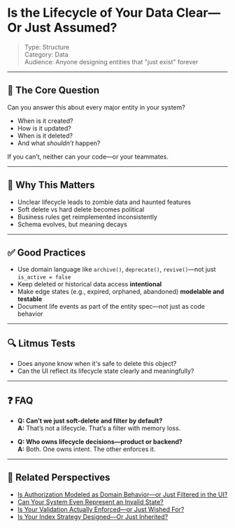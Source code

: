 # Is the Lifecycle of Your Data Clear—Or Just Assumed?

> Type: Structure  
> Category: Data  
> Audience: Anyone designing entities that "just exist" forever

---

## 🧠 The Core Question

Can you answer this about every major entity in your system?

- When is it created?
- How is it updated?
- When is it deleted?
- And what *shouldn’t* happen?

If you can’t, neither can your code—or your teammates.

---

## 🚨 Why This Matters

- Unclear lifecycle leads to zombie data and haunted features  
- Soft delete vs hard delete becomes political  
- Business rules get reimplemented inconsistently  
- Schema evolves, but meaning decays

---

## ✅ Good Practices

- Use domain language like `archive()`, `deprecate()`, `revive()`—not just `is_active = false`  
- Keep deleted or historical data access **intentional**  
- Make edge states (e.g., expired, orphaned, abandoned) **modelable and testable**  
- Document life events as part of the entity spec—not just as code behavior

---

## 🔍 Litmus Tests

- Does anyone know when it's safe to delete this object?  
- Can the UI reflect its lifecycle state clearly and meaningfully?

---

## ❓ FAQ

- **Q: Can’t we just soft-delete and filter by default?**  
  **A:** That’s not a lifecycle. That’s a filter with memory loss.

- **Q: Who owns lifecycle decisions—product or backend?**  
  **A:** Both. One owns intent. The other enforces it.

---

## 🔗 Related Perspectives

- [Is Authorization Modeled as Domain Behavior—or Just Filtered in the UI?](../domain/domain-permissions.md)
- [Can Your System Even Represent an Invalid State?](../domain/invalid-states.md)
- [Is Your Validation Actually Enforced—or Just Wished For?](../domain/domain-validation.md)
- [Is Your Index Strategy Designed—Or Just Inherited?](indexing-strategy.md)
